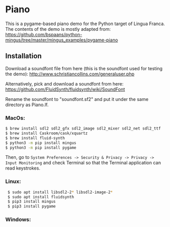 # Piano
This is a pygame-based piano demo for the Python target of Lingua Franca. 
The contents of the demo is mostly adapted from: https://github.com/bspaans/python-mingus/tree/master/mingus_examples/pygame-piano

## Installation
Download a soundfont file from here (this is the soundfont used for testing the demo):
http://www.schristiancollins.com/generaluser.php

Alternatively, pick and download a soundfont from here:
https://github.com/FluidSynth/fluidsynth/wiki/SoundFont

Rename the soundfont to "soundfont.sf2" and put it under the same directory as Piano.lf.

### MacOs:
```bash
$ brew install sdl2 sdl2_gfx sdl2_image sdl2_mixer sdl2_net sdl2_ttf
$ brew install Caskroom/cask/xquartz
$ brew install fluid-synth
$ python3 -m pip install mingus
$ python3 -m pip install pygame
```
Then, go to ```System Preferences -> Security & Privacy -> Privacy -> Input Monitoring``` and check Terminal so that the Terminal application can read keystrokes.

### Linux:
```bash
 $ sudo apt install libsdl2-2* libsdl2-image-2*
 $ sudo apt install fluidsynth
 $ pip3 install mingus
 $ pip3 install pygame
```


### Windows: